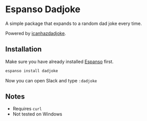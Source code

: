 # Espanso Dadjoke

A simple package that expands to a random dad joke every time.

Powered by [icanhazdadjoke](https://icanhazdadjoke.com/).

## Installation

Make sure you have already installed [Espanso](https://espanso.org/install/) first.

```sh
espanso install dadjoke
```

Now you can open Slack and type `:dadjoke`

## Notes

* Requires `curl`
* Not tested on Windows